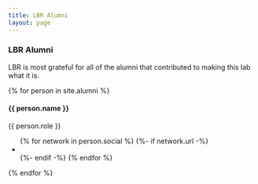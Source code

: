 ```yaml
---
title: LBR Alumni
layout: page
---
```


### LBR Alumni

LBR is most grateful for all of the alumni that contributed to making this lab what it is. 

<div class="row">
    {% for person in site.alumni %}
    <div class="col-sm-3">
      <div class="team-member">
      <a class="portfolio-link" data-toggle="modal" href="#p{{ forloop.index }}">
        <img class="mx-auto rounded-circle" src="{{ person.image }}" alt="">
      </a>
      <h4>{{ person.name }}</h4>
      <p class="text-muted">{{ person.role }}</p>
      <ul class="list-inline social-buttons">
      {% for network in person.social %}
      {%- if network.url -%}  
      <li class="list-inline-item">
        <a href="{{ network.url }}">
          <i class="{{ network.icon }}"></i>
        </a>
        </li>
      {%- endif -%}
      {% endfor %}
      </ul>
      </div>
    </div>
    {% endfor %}
</div>